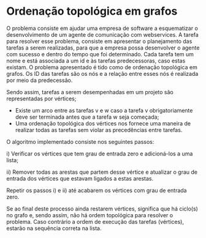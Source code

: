 # Ordenação topológica em grafos

O problema consiste em ajudar uma empresa de software a esquematizar o desenvolvimento de um agente de comunicação com webservices. A tarefa para resolver esse problema, consiste em apresentar o planejamento das tarefas a serem realizadas, para que a empresa possa desenvolver o agente com sucesso e dentro do tempo que foi determinado.
Cada tarefa tem um nome e está associada a um id e às tarefas predecessoras, caso estas existam. 
O problema apresentado é tido como de ordenação topológica em grafos. Os ID das tarefas são os nós e a relação entre esses nós é realizada por meio da predecessão.

Sendo assim, tarefas a serem desempenhadas em um projeto são representadas por vértices;
- Existe um arco entre as tarefas v e w caso a tarefa v obrigatoriamente deve ser terminada antes que a tarefa w seja começada;
- Uma ordenação topológica dos vértices nos fornece uma maneira de realizar todas as tarefas sem violar as precedências entre tarefas.

O algoritmo implementado consiste nos seguintes passos:

i) Verificar os vértices que tem grau de entrada zero e adicioná-los a uma lista;

ii) Remover todas as arestas que partem desse vértice e atualizar o grau de entrada dos vértices que estavam ligados a estas arestas.

Repetir os passos i) e ii) até acabarem os vértices com grau de entrada zero.

Se ao final deste processo ainda restarem vértices, significa que há ciclo(s) no grafo e, sendo assim, não há ordem topológica para resolver o problema. Caso contrário a ordem de execução das tarefas (vértices), estarão na sequência correta na lista.
